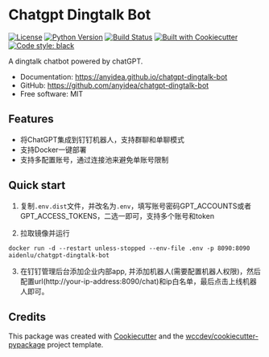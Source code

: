 # Chatgpt Dingtalk Bot


[![License](https://img.shields.io/github/license/anyidea/chatgpt-dingtalk-bot)](https://github.com/anyidea/chatgpt-dingtalk-bot/blob/main/LICENSE)
[![Python Version](https://img.shields.io/badge/python-3.9-3.10-blue)](https://www.python.org/)
[![Build Status](https://github.com/anyidea/chatgpt-dingtalk-bot/actions/workflows/ci.yml/badge.svg)](https://github.com/anyidea/chatgpt-dingtalk-bot/actions/workflows/ci.yml)
[![Built with Cookiecutter](https://img.shields.io/badge/built%20with-Cookiecutter-ff69b4.svg?logo=cookiecutter)](https://github.com/wccdev/cookiecutter-pypackage/)
[![Code style: black](https://img.shields.io/badge/code%20style-black-000000.svg)](https://github.com/psf/black)




A dingtalk chatbot powered by chatGPT.


* Documentation: <https://anyidea.github.io/chatgpt-dingtalk-bot>
* GitHub: <https://github.com/anyidea/chatgpt-dingtalk-bot>
* Free software: MIT


## Features

* 将ChatGPT集成到钉钉机器人，支持群聊和单聊模式
* 支持Docker一键部署
* 支持多配置账号，通过连接池来避免单账号限制

## Quick start
1. 复制`.env.dist`文件，并改名为`.env`，填写账号密码GPT_ACCOUNTS或者GPT_ACCESS_TOKENS，二选一即可，支持多个账号和token

2. 拉取镜像并运行
```commandline
docker run -d --restart unless-stopped --env-file .env -p 8090:8090 aidenlu/chatgpt-dingtalk-bot
```

3. 在钉钉管理后台添加企业内部app, 并添加机器人(需要配置机器人权限)，然后配置url(http://your-ip-address:8090/chat)和ip白名单，最后点击上线机器人即可。

## Credits

This package was created with [Cookiecutter](https://github.com/cookiecutter/cookiecutter) and the [wccdev/cookiecutter-pypackage](https://github.com/wccdev/cookiecutter-pypackage) project template.
